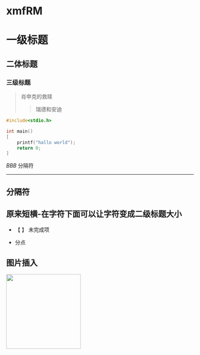# xmfRM
# 一级标题
## 二体标题
### 三级标题


>肖申克的救赎
>>瑞德和安迪

```c
#include<stdio.h>

int main()
[
    printf("hallo world");
    return 0;
]
```
*BBB*
分隔符

---
分隔符
-
原来短横-在字符下面可以让字符变成二级标题大小
-
- 【 】 未完成项

- 分点

图片插入
-

<img src="hhh.jpg.png" width=200>

